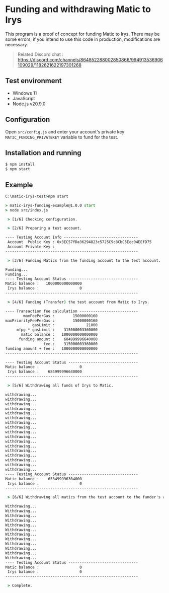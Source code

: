 # Funding and withdrawing Matic to Irys

This program is a proof of concept for funding Matic to Irys. There may be some errors; if you intend to use this code in production, modifications are necessary.

> Related Discord chat : https://discord.com/channels/864852288002850866/994913536906109029/1182621622197301268

## Test environment
- Windows 11
- JavaScript
- Node.js v20.9.0

## Configuration
Open `src/config.js` and enter your account's private key `MATIC_FUNDING_PRIVATEKEY` variable to fund for the test.

## Installation and running
```bash
$ npm install
$ npm start
```

## Example
```cmd
C:\matic-irys-test>npm start

> matic-irys-funding-example@1.0.0 start
> node src/index.js

 > [1/6] Checking configuration.

 > [2/6] Preparing a test account.

---- Testing Account Info ---------------------------------
 Account  Public Key : 0x3EC57fDa36294823c5725C9c8CbC5Ecc04EEfD75
 Account Private Key : 
-----------------------------------------------------------

 > [3/6] Funding Matics from the funding account to the test account.

Funding...
Funding...
---- Testing Account Status -------------------------------
Matic balance :   1000000000000000
 Irys balance :                  0
-----------------------------------------------------------

 > [4/6] Funding (Transfer) the test account from Matic to Irys.

---- Transaction fee calculation --------------------------
        maxFeePerGas :        15000000160
maxPriorityFeePerGas :        15000000160
            gasLimit :              21000
     mfpg * gasLimit :    315000003360000
       matic balance :   1000000000000000
      funding amount :    684999996640000
                 fee :    315000003360000
funding amount + fee :   1000000000000000
-----------------------------------------------------------

---- Testing Account Status -------------------------------
Matic balance :                  0
 Irys balance :    684999996640000
-----------------------------------------------------------

 > [5/6] Withdrawing all funds of Irys to Matic.

withdrawing...
withdrawing...
withdrawing...
withdrawing...
withdrawing...
withdrawing...
withdrawing...
withdrawing...
withdrawing...
withdrawing...
withdrawing...
withdrawing...
withdrawing...
withdrawing...
withdrawing...
withdrawing...
withdrawing...
---- Testing Account Status -------------------------------
Matic balance :    653499996304000
 Irys balance :                  0
-----------------------------------------------------------

 > [6/6] Withdrawing all matics from the test account to the funder's account.

Withdrawing...
Withdrawing...
Withdrawing...
Withdrawing...
Withdrawing...
Withdrawing...
Withdrawing...
Withdrawing...
Withdrawing...
Withdrawing...
Withdrawing...
Withdrawing...
---- Testing Account Status -------------------------------
Matic balance :                  0
 Irys balance :                  0
-----------------------------------------------------------

 > Complete.
```